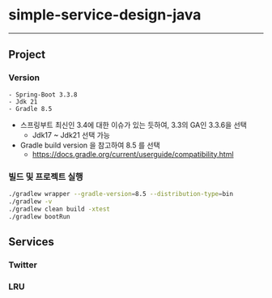 # simple-service-design-java

---
## Project
### Version
```
- Spring-Boot 3.3.8
- Jdk 21
- Gradle 8.5
```
* 스프링부트 최신인 3.4에 대한 이슈가 있는 듯하여, 3.3의 GA인 3.3.6을 선택
    * Jdk17 ~ Jdk21 선택 가능
* Gradle build version 을 참고하여 8.5 를 선택
    * https://docs.gradle.org/current/userguide/compatibility.html

### 빌드 및 프로젝트 실행
```bash
./gradlew wrapper --gradle-version=8.5 --distribution-type=bin
./gradlew -v
./gradlew clean build -xtest
./gradlew bootRun
```

## Services
### Twitter

### LRU
